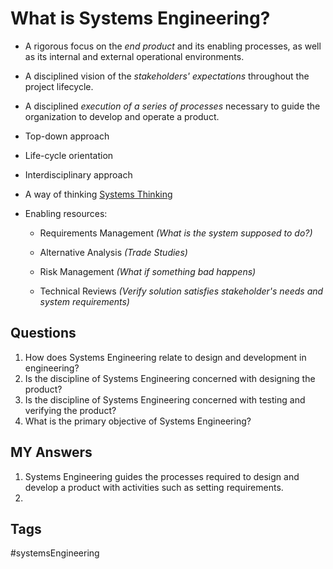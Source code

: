 # What is Systems Engineering? 

* A rigorous focus on the *end product* and its enabling processes, as well as its internal and external operational environments.

* A disciplined vision of the *stakeholders' expectations* throughout the project lifecycle.

* A disciplined *execution of a series of processes* necessary to guide the organization to develop and operate a product.

* Top-down approach

* Life-cycle orientation

* Interdisciplinary approach

* A way of thinking [Systems Thinking](../202201110236)

* Enabling resources:
	* Requirements Management *(What is the system supposed to do?)*  
	
	* Alternative Analysis *(Trade Studies)*  
	
	* Risk Management *(What if something bad happens)*  
	* Technical Reviews *(Verify solution satisfies stakeholder's needs and system requirements)*

## Questions
1. How does Systems Engineering relate to design and development in engineering? 
2. Is the discipline of Systems Engineering concerned with designing the product?
3. Is the discipline of Systems Engineering concerned with testing and verifying the product?
4. What is the primary objective of Systems Engineering?

## MY Answers
1. Systems Engineering guides the processes required to design and develop a product with activities such as setting requirements.
2. 

## Tags
#systemsEngineering
